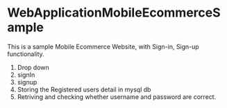 # WebApplicationMobileEcommerceSample
This is a sample Mobile Ecommerce Website, with Sign-in, Sign-up functionality.
1. Drop down 
2. signIn
3. signup
4. Storing the Registered users detail in mysql db 
5. Retriving and checking whether username and password are correct.

